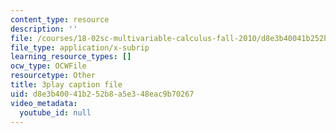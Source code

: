 ```yaml
---
content_type: resource
description: ''
file: /courses/18-02sc-multivariable-calculus-fall-2010/d8e3b40041b252b8a5e348eac9b70267_E8aYX_mW2DA.vtt
file_type: application/x-subrip
learning_resource_types: []
ocw_type: OCWFile
resourcetype: Other
title: 3play caption file
uid: d8e3b400-41b2-52b8-a5e3-48eac9b70267
video_metadata:
  youtube_id: null
---
```

